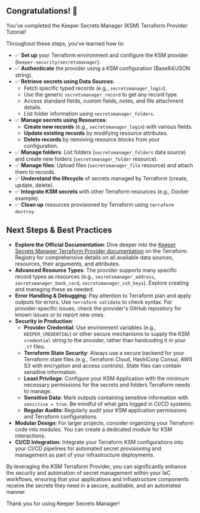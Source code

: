 ## Congratulations! 🎉

You've completed the Keeper Secrets Manager (KSM) Terraform Provider Tutorial!

Throughout these steps, you've learned how to:

- ✅ **Set up** your Terraform environment and configure the KSM provider (`keeper-security/secretsmanager`).
- ✅ **Authenticate** the provider using a KSM configuration (Base64/JSON string).
- ✅ **Retrieve secrets using Data Sources**:
    - Fetch specific typed records (e.g., `secretsmanager_login`).
    - Use the generic `secretsmanager_record` to get any record type.
    - Access standard fields, custom fields, notes, and file attachment details.
    - List folder information using `secretsmanager_folders`.
- ✅ **Manage secrets using Resources**:
    - **Create new records** (e.g., `secretsmanager_login`) with various fields.
    - **Update existing records** by modifying resource attributes.
    - **Delete records** by removing resource blocks from your configuration.
- ✅ **Manage folders**: List folders (`secretsmanager_folders` data source) and create new folders (`secretsmanager_folder` resource).
- ✅ **Manage files**: Upload files (`secretsmanager_file` resource) and attach them to records.
- ✅ **Understand the lifecycle** of secrets managed by Terraform (create, update, delete).
- ✅ **Integrate KSM secrets** with other Terraform resources (e.g., Docker example).
- ✅ **Clean up** resources provisioned by Terraform using `terraform destroy`.

## Next Steps & Best Practices

- **Explore the Official Documentation**: Dive deeper into the [Keeper Secrets Manager Terraform Provider documentation](https://registry.terraform.io/providers/Keeper-Security/secretsmanager/latest/docs) on the Terraform Registry for comprehensive details on all available data sources, resources, their arguments, and attributes.
- **Advanced Resource Types**: The provider supports many specific record types as resources (e.g., `secretsmanager_address`, `secretsmanager_bank_card`, `secretsmanager_ssh_keys`). Explore creating and managing these as needed.
- **Error Handling & Debugging**: Pay attention to Terraform plan and apply outputs for errors. Use `terraform validate` to check syntax. For provider-specific issues, check the provider's GitHub repository for known issues or to report new ones.
- **Security in Production**:
    - **Provider Credential**: Use environment variables (e.g., `KEEPER_CREDENTIAL`) or other secure mechanisms to supply the KSM `credential` string to the provider, rather than hardcoding it in your `.tf` files.
    - **Terraform State Security**: Always use a secure backend for your Terraform state files (e.g., Terraform Cloud, HashiCorp Consul, AWS S3 with encryption and access controls). State files can contain sensitive information.
    - **Least Privilege**: Configure your KSM Application with the minimum necessary permissions for the secrets and folders Terraform needs to manage.
    - **Sensitive Data**: Mark outputs containing sensitive information with `sensitive = true`. Be mindful of what gets logged in CI/CD systems.
    - **Regular Audits**: Regularly audit your KSM application permissions and Terraform configurations.
- **Modular Design**: For larger projects, consider organizing your Terraform code into modules. You can create a dedicated module for KSM interactions.
- **CI/CD Integration**: Integrate your Terraform KSM configurations into your CI/CD pipelines for automated secret provisioning and management as part of your infrastructure deployments.

By leveraging the KSM Terraform Provider, you can significantly enhance the security and automation of secret management within your IaC workflows, ensuring that your applications and infrastructure components receive the secrets they need in a secure, auditable, and an automated manner.

Thank you for using Keeper Secrets Manager! 